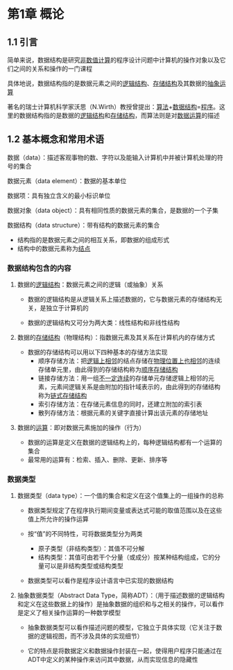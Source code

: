# 第1章 概论

## 1.1 引言

简单来说，数据结构是研究<u>非数值计算</u>的程序设计问题中计算机的操作对象以及它们之间的关系和操作的一门课程

具体地说，数据结构指的是数据元素之间的<u>逻辑结构</u>、<u>存储结构</u>及其数据的<u>抽象运算</u>

著名的瑞士计算机科学家沃思（N.Wirth）教授曾提出：<u>算法</u>+<u>数据结构</u>=<u>程序</u>。这里的数据结构指的是数据的<u>逻辑结构</u>和<u>存储结构</u>，而算法则是对<u>数据运算</u>的描述

## 1.2 基本概念和常用术语

数据（data）：描述客观事物的数、字符以及能输入计算机中并被计算机处理的符号的集合

数据元素（data element）：数据的基本单位

数据项：具有独立含义的最小标识单位

数据对象（data object）：具有相同性质的数据元素的集合，是数据的一个子集

数据结构（data structure）：带有结构的数据元素的集合

- 结构指的是数据元素之间的相互关系，即数据的组成形式
- 结构中的数据元素称为<u>结点</u>

### 数据结构包含的内容

1. 数据的<u>逻辑结构</u>：数据元素之间的逻辑（或抽象）关系

   - 数据的逻辑结构是从逻辑关系上描述数据的，它与数据元素的存储结构无关，是独立于计算机的

   - 数据的逻辑结构又可分为两大类：线性结构和非线性结构

2. 数据的<u>存储结构</u>（物理结构）：指数据元素及其关系在计算机内的存储方式
   - 数据的存储结构可以用以下四种基本的存储方法实现
     - 顺序存储方法：把<u>逻辑上相邻</u>的结点存储在<u>物理位置上也相邻</u>的连续存储单元里，由此得到的存储结构称为<u>顺序存储结构</u>
     - 链接存储方法：用一组<u>不一定连续</u>的存储单元存储逻辑上相邻的元素，元素间逻辑关系是由附加的指针域表示的，由此得到的存储结构称为<u>链式存储结构</u>
     - 索引存储方法：在存储元素信息的同时，还建立附加的索引表
     - 散列存储方法：根据元素的关键字直接计算出该元素的存储地址
3. 数据的<u>运算</u>：即对数据元素施加的操作（行为）
   - 数据的运算是定义在数据的逻辑结构上的，每种逻辑结构都有一个运算的集合
   - 最常用的运算有：检索、插入、删除、更新、排序等

### 数据类型

1. 数据类型（data type）：一个值的集合和定义在这个值集上的一组操作的总称

   - 数据类型规定了在程序执行期间变量或表达式可能的取值范围以及在这些值上所允许的操作运算

   - 按“值”的不同特性，可将数据类型分为两类
     - 原子类型（非结构类型）：其值不可分解
     - 结构类型：其值可由若干个分量（或成分）按某种结构组成，它的分量可以是非结构类型或结构类型

   - 数据类型可以看作是程序设计语言中已实现的数据结构

2. 抽象数据类型（Abstract Data Type，简称ADT）：（用于描述数据的逻辑结构和定义在这些数据上的操作）是抽象数据的组织和与之相关的操作，可以看作是定义了相关操作运算的一种数学模型

   - 抽象数据类型可以看作描述问题的模型，它独立于具体实现（它关注于数据的逻辑视图，而不涉及具体的实现细节）

   - 它的特点是将数据定义和数据操作封装在一起，使得用户程序只能通过在ADT中定义的某种操作来访问其中数据，从而实现信息的隐藏性

